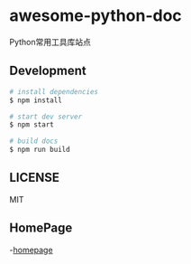 # awesome-python-doc

Python常用工具库站点

## Development

```bash
# install dependencies
$ npm install

# start dev server
$ npm start

# build docs
$ npm run build
```

## LICENSE

MIT

## HomePage
-[homepage](https://andybuibui.github.io/awesome-python/)
